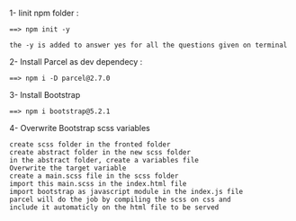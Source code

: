 1- Iinit npm folder : 

    ==> npm init -y 
    
    the -y is added to answer yes for all the questions given on terminal

2- Install Parcel as dev dependecy :

    ==> npm i -D parcel@2.7.0

3- Install Bootstrap 

    ==> npm i bootstrap@5.2.1

4- Overwrite Bootstrap scss variables
    
    create scss folder in the fronted folder 
    create abstract folder in the new scss folder 
    in the abstract folder, create a variables file
    Overwrite the target variable
    create a main.scss file in the scss folder 
    import this main.scss in the index.html file 
    import bootstrap as javascript module in the index.js file
    parcel will do the job by compiling the scss on css and
    include it automaticly on the html file to be served

